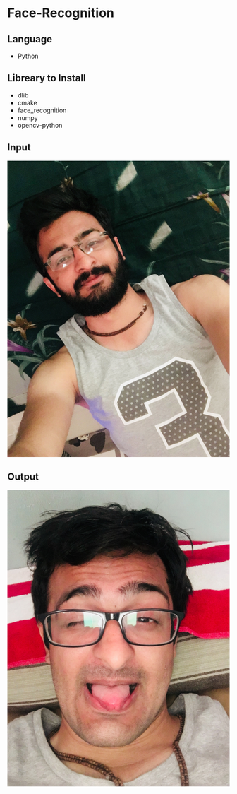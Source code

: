 # Face-Recognition


## Language
  * Python
  
## Libreary to Install 
  * dlib
  * cmake
  * face_recognition
  * numpy
  * opencv-python

## Input

<img src="./faces/Ranjit.jpg" title="working" alt="working">

## Output

<img src="test.jpg" title="working" alt="working">
